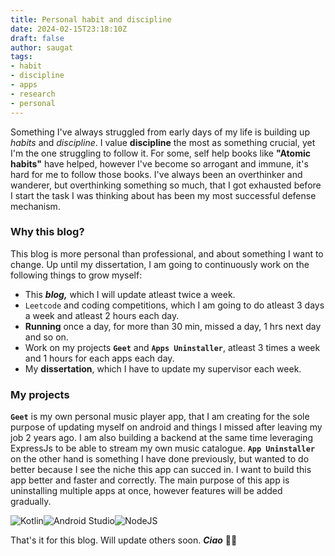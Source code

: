 ```yaml
---
title: Personal habit and discipline
date: 2024-02-15T23:18:10Z
draft: false
author: saugat
tags:
- habit
- discipline
- apps
- research
- personal
---
```


Something I've always struggled from early days of my life is building up *habits* and *discipline*. I value **discipline** the most as something crucial, yet I'm the one struggling to follow it. For some, self help books like __"Atomic habits"__ have helped, however I've become so arrogant and immune, it's hard for me to follow those books. I've always been an overthinker and wanderer, but overthinking something so much, that I got exhausted before I start the task I was thinking about has been my most successful defense mechanism.  
### Why this blog?
This blog is more personal than professional, and about something I want to change. Up until my dissertation, I am going to continuously work on the following things to grow myself:
- This ***blog,*** which I will update atleast twice a week.
- `Leetcode` and coding competitions, which I am going to do atleast 3 days a week and atleast 2 hours each day.
- __Running__ once a day, for more than 30 min, missed a day, 1 hrs next day and so on.
- Work on my projects __`Geet`__ and __`Apps Uninstaller`__, atleast 3 times a week and 1 hours for each apps each day.
- My __dissertation__, which I have to update my supervisor each week.

### My projects
__`Geet`__ is my own personal music player app, that I am creating for the sole purpose of updating myself on android and things I missed after leaving my job 2 years ago. I am also building a backend at the same time leveraging ExpressJs to be able to stream my own music catalogue. 
__`App Uninstaller`__ on the other hand is something I have done previously, but wanted to do better because I see the niche this app can succed in. I want to build this app better and faster and correctly. The main purpose of this app is uninstalling multiple apps at once, however features will be added gradually.

![Kotlin](https://img.shields.io/badge/kotlin-%237F52FF.svg?style=for-the-badge&logo=kotlin&logoColor=white)![Android Studio](https://img.shields.io/badge/Android%20Studio-3DDC84.svg?style=for-the-badge&logo=android-studio&logoColor=white)![NodeJS](https://img.shields.io/badge/node.js-6DA55F?style=for-the-badge&logo=node.js&logoColor=white)

That's it for this blog. Will update others soon. ***Ciao*** ✌🏼 